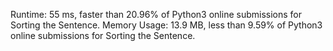 Runtime: 55 ms, faster than 20.96% of Python3 online submissions for Sorting the Sentence.
Memory Usage: 13.9 MB, less than 9.59% of Python3 online submissions for Sorting the Sentence.
